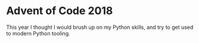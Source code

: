 # Advent of Code 2018

This year I thought I would brush up on my Python skills, and try to get used to modern Python tooling.
